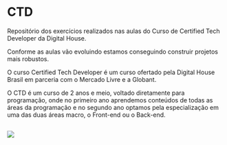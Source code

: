 # CTD
Repositório dos exercícios realizados nas aulas do Curso de Certified Tech Developer da Digital House.

Conforme as aulas vão evoluindo estamos conseguindo construir projetos mais robustos.

O curso Certified Tech Developer é um curso ofertado pela Digital House Brasil em parceria com o Mercado Livre e a Globant. 

O CTD é um curso de 2 anos e meio, voltado diretamente para programação, onde no primeiro ano aprendemos conteúdos de todas as áreas da programação e no segundo ano optamos pela especialização em uma das duas áreas macro, o Front-end ou o Back-end.

##

<img src="https://www.digitalhouse.com/br/assets/metas/201203095746-2p33kwnxjki8ugt9e.jpg">
